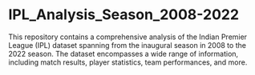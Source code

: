 # IPL_Analysis_Season_2008-2022
This repository contains a comprehensive analysis of the Indian Premier League (IPL) dataset spanning from the inaugural season in 2008 to the 2022 season. The dataset encompasses a wide range of information, including match results, player statistics, team performances, and more.
